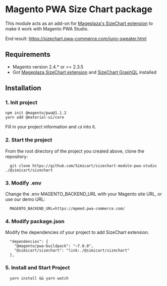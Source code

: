 # Magento PWA Size Chart package

This module acts as an add-on for [Mageplaza's SizeChart extension](https://www.mageplaza.com/magento-2-size-chart/) to make it work with Magento PWA Studio.

End result: https://sizechart.pwa-commerce.com/juno-sweater.html

## Requirements

- Magento version 2.4.* or >= 2.3.5
- Got [Mageplaza SizeChart extension](https://www.mageplaza.com/magento-2-size-chart/) and [SizeChart GraphQL](https://github.com/mageplaza/magento-2-size-chart-graphql) installed

## Installation

### 1. Init project
```
npm init @magento/pwa@1.1.2
yarn add @material-ui/core
```

Fill in your project information and `cd` into it.

### 2. Start the project

From the root directory of the project you created above, clone the repository:

```
  git clone https://github.com/Simicart/sizechart-module-pwa-studio ./@simicart/sizechart
```

### 3. Modify .env

Change the .env MAGENTO_BACKEND_URL with your Magento site URL, or use our demo URL:

```
  MAGENTO_BACKEND_URL=https://mpmed.pwa-commerce.com/
```
### 4. Modify package.json

Modify the dependencies of your project to add SizeChart extension.

```
  "dependencies": {
    "@magento/pwa-buildpack": "~7.0.0",
    "@simicart/sizechart": "link:./@simicart/sizechart"
  },
```

### 5. Install and Start Project

```
  yarn install && yarn watch
```
